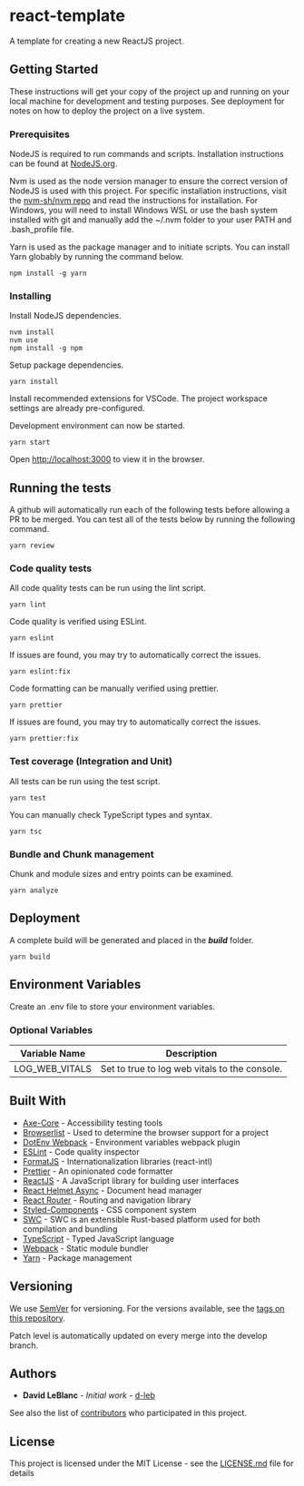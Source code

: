 # react-template

A template for creating a new ReactJS project.

## Getting Started

These instructions will get your copy of the project up and running on your local machine for development and testing purposes. See deployment for notes on how to deploy the project on a live system.

### Prerequisites

NodeJS is required to run commands and scripts. Installation instructions can be found at [NodeJS.org](https://nodejs.org/).

Nvm is used as the node version manager to ensure the correct version of NodeJS is used with this project. For specific installation instructions, visit the
[nvm-sh/nvm repo](https://github.com/nvm-sh/nvm) and read the instructions for installation. For Windows, you will need to install Windows WSL or use the bash system installed with git and manually
add the ~/.nvm folder to your user PATH and .bash_profile file.

Yarn is used as the package manager and to initiate scripts. You can install Yarn globably by running the command below.

```
npm install -g yarn
```

### Installing

Install NodeJS dependencies.

```
nvm install
nvm use
npm install -g npm
```

Setup package dependencies.

```
yarn install
```

Install recommended extensions for VSCode. The project workspace settings are already pre-configured.

Development environment can now be started.

```
yarn start
```

Open [http://localhost:3000](http://localhost:3000) to view it in the browser.

## Running the tests

A github will automatically run each of the following tests before allowing a PR to be merged. You can test all of the tests
below by running the following command.

```
yarn review
```

### Code quality tests

All code quality tests can be run using the lint script.

```
yarn lint
```

Code quality is verified using ESLint.

```
yarn eslint
```

If issues are found, you may try to automatically correct the issues.

```
yarn eslint:fix
```

Code formatting can be manually verified using prettier.

```
yarn prettier
```

If issues are found, you may try to automatically correct the issues.

```
yarn prettier:fix
```

### Test coverage (Integration and Unit)

All tests can be run using the test script.

```
yarn test
```

You can manually check TypeScript types and syntax.

```
yarn tsc
```

### Bundle and Chunk management

Chunk and module sizes and entry points can be examined.

```
yarn analyze
```

## Deployment

A complete build will be generated and placed in the ***build*** folder.

```
yarn build
```

## Environment Variables

Create an .env file to store your environment variables.

### Optional Variables

| Variable Name | Description |
| --- | --- |
| LOG_WEB_VITALS | Set to true to log web vitals to the console. |

## Built With

- [Axe-Core](https://www.deque.com/axe/) - Accessibility testing tools
- [Browserlist](https://github.com/browserslist/browserslist) - Used to determine the browser support for a project
- [DotEnv Webpack](https://github.com/mrsteele/dotenv-webpack/) - Environment variables webpack plugin
- [ESLint](https://eslint.org/) - Code quality inspector
- [FormatJS](https://formatjs.io/) - Internationalization libraries (react-intl)
- [Prettier](https://prettier.io/) - An opinionated code formatter
- [ReactJS](https://reactjs.org/) - A JavaScript library for building user interfaces
- [React Helmet Async](https://github.com/staylor/react-helmet-async) - Document head manager
- [React Router](https://reactrouter.com/) - Routing and navigation library
- [Styled-Components](https://styled-components.com/) - CSS component system
- [SWC](https://swc.rs/) - SWC is an extensible Rust-based platform used for both compilation and bundling
- [TypeScript](https://www.typescriptlang.org/) - Typed JavaScript language
- [Webpack](https://webpack.js.org/) - Static module bundler
- [Yarn](https://yarnpkg.com/) - Package management

## Versioning

We use [SemVer](http://semver.org/) for versioning. For the versions available, see the [tags on this repository](https://github.com/your/project/tags).

Patch level is automatically updated on every merge into the develop branch.

## Authors

- **David LeBlanc** - _Initial work_ - [d-leb](https://github.com/d-leb)

See also the list of [contributors](https://github.com/d-leb/react-template/graphs/contributors) who participated in this project.

## License

This project is licensed under the MIT License - see the [LICENSE.md](LICENSE.md) file for details
